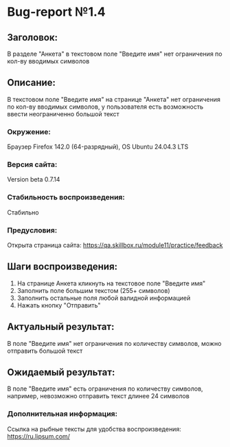 # Bug-report №1.4  

## Заголовок:

В разделе "Анкета" в текстовом поле "Введите имя" нет ограничения по кол-ву вводимых символов

## Описание:
 
В текстовом поле "Введите имя" на странице "Анкета" нет ограничения по кол-ву вводимых символов, у пользователя есть возможность ввести неограниченно большой текст

### Окружение:

Браузер Firefox 142.0 (64-разрядный), OS Ubuntu 24.04.3 LTS

### Версия сайта:

Version beta 0.7.14

### Стабильность воспроизведения:

Стабильно

### Предусловия:

Открыта страница сайта: https://qa.skillbox.ru/module11/practice/feedback

## Шаги воспроизведения:

1. На странице Анкета кликнуть на текстовое поле "Введите имя"
2. Заполнить поле большим текстом (255+ символов)
3. Заполнить остальные поля любой валидной информацией
4. Нажать кнопку "Отправить"

## Актуальный результат:

В поле "Введите имя" нет ограничения по количеству символов, можно отправить большой текст

## Ожидаемый результат:

В поле "Введите имя" есть ограничения по количеству символов, например, невозможно отправить текст длинее 24 символов

### Дополнительная информация:

Ссылка на рыбные тексты для удобства воспроизведения:
https://ru.lipsum.com/

